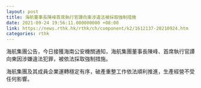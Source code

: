 ```yaml
---
layout: post
title: 海航董事長陳峰首席執行官譚向東涉違法被採取強制措施
date: 2021-09-24 19:56:11.000000000 +08:00
link: https://news.rthk.hk/rthk/ch/component/k2/1612137-20210924.htm
categories: rthk
---
```


海航集團公告，今日接獲海南公安機關通知，海航集團董事長陳峰、首席執行官譚向東因涉嫌違法犯罪，被依法採取強制措施。

海航集團及其成員企業運轉穩定有序，破產重整工作依法順利推進，生產經營不受任何影響。
